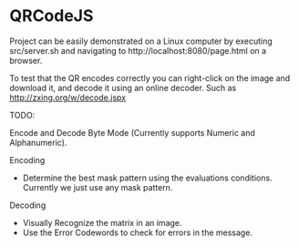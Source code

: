 QRCodeJS
========

Project can be easily demonstrated on a Linux computer by executing src/server.sh
and navigating to http://localhost:8080/page.html on a browser.

To test that the QR encodes correctly you can right-click on the image and
download it, and decode it using an online decoder. Such as
http://zxing.org/w/decode.jspx


TODO:

Encode and Decode Byte Mode (Currently supports Numeric and Alphanumeric).

Encoding
  - Determine the best mask pattern using the evaluations conditions. Currently we just use any mask pattern.

Decoding
  - Visually Recognize the matrix in an image.
  - Use the Error Codewords to check for errors in the message.
